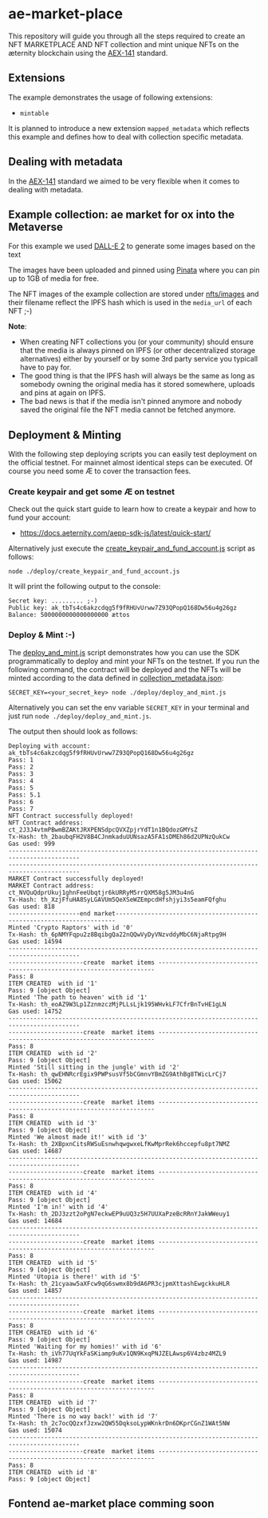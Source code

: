 # ae-market-place

This repository will guide you through all the steps required to create an NFT MARKETPLACE AND NFT collection and mint unique NFTs on the æternity blockchain using the [AEX-141](https://github.com/aeternity/AEXs/blob/master/AEXS/aex-141.md) standard.

## Extensions

The example demonstrates the usage of following extensions:
- `mintable`

It is planned to introduce a new extension `mapped_metadata` which reflects this example and defines how to deal with collection specific metadata.

## Dealing with metadata

In the [AEX-141](https://github.com/aeternity/AEXs/blob/master/AEXS/aex-141.md) standard we aimed to be very flexible when it comes to dealing with metadata.


## Example collection: ae market for ox into the Metaverse

For this example we used [DALL-E 2](https://openai.com/dall-e-2) to generate some images based on the text 

The images have been uploaded and pinned using [Pinata](https://www.pinata.cloud) where you can pin up to 1GB of media for free.

The NFT images of the example collection are stored under [nfts/images](./nfts/images) and their filename reflect the IPFS hash which is used in the `media_url` of each NFT ;-)

**Note**:

- When creating NFT collections you (or your community) should ensure that the media is always pinned on IPFS (or other decentralized storage alternatives) either by yourself or by some 3rd party service you typicall have to pay for.
- The good thing is that the IPFS hash will always be the same as long as somebody owning the original media has it stored somewhere, uploads and pins at again on IPFS.
- The bad news is that if the media isn't pinned anymore and nobody saved the original file the NFT media cannot be fetched anymore.

## Deployment & Minting

With the following step deploying scripts you can easily test deployment on the official testnet. For mainnet almost identical steps can be executed. Of course you need some Æ to cover the transaction fees.

### Create keypair and get some Æ on testnet
Check out the quick start guide to learn how to create a keypair and how to fund your account:

- https://docs.aeternity.com/aepp-sdk-js/latest/quick-start/

Alternatively just execute the [create_keypair_and_fund_account.js](./deploy/create_keypair_and_fund_account.js) script as follows:

`node ./deploy/create_keypair_and_fund_account.js`

It will print the following output to the console:

```
Secret key: ......... ;-)
Public key: ak_tbTs4c6akzcdqg5f9fRHUvUrww7Z93QPopQ168Dw56u4g26gz
Balance: 5000000000000000000 ættos
```

### Deploy & Mint :-)
The [deploy_and_mint.js](./deploy/deploy_and_mint.js) script demonstrates how you can use the SDK programmatically to deploy and mint your NFTs on the testnet. If you run the following command, the contract will be deployed and the NFTs will be minted according to the data defined in [collection_metadata.json](./nfts/collection_metadata.json):

`SECRET_KEY=<your_secret_key> node ./deploy/deploy_and_mint.js`

Alternatively you can set the env variable `SECRET_KEY` in your terminal and just run `node ./deploy/deploy_and_mint.js`.

The output then should look as follows:

```
Deploying with account: ak_tbTs4c6akzcdqg5f9fRHUvUrww7Z93QPopQ168Dw56u4g26gz
Pass: 1
Pass: 2
Pass: 3
Pass: 4
Pass: 5
Pass: 5.1
Pass: 6
Pass: 7
NFT Contract successfully deployed!
NFT Contract address: ct_2J3J4vtmPBwmBZAKtJRXPENSdpcQVXZpjrYdT1n1BQdozGMYsZ
Tx-Hash: th_2baubqFH2V8B4CJnmkaduUUNsazA5FA1sDMEh86d2UPNzQukCw
Gas used: 999
------------------------------------------------------------------------------------------
------------------------------------------------------------------------------------------
MARKET Contract successfully deployed!
MARKET Contract address: ct_NVQuQdprUkuj1ghnFeeUbqtjr6kURRyM5rrQXM58g5JM3u4nG
Tx-Hash: th_XzjFfuHA8SyLGAVUm5QeXSeWZEmpcdHfshjyi3s5eamFQfghu
Gas used: 818
--------------------end market----------------------------------------------------------------------
Minted 'Crypto Raptors' with id '0'
Tx-Hash: th_6pNMYFqpu2z8BqibgQa22nQQwVyDyVNzvddyMbC6NjaRtpg9H
Gas used: 14594
------------------------------------------------------------------------------------------
---------------------create  market items ---------------------------------------------------------------------
Pass: 8
ITEM CREATED  with id '1'
Pass: 9 [object Object]
Minted 'The path to heaven' with id '1'
Tx-Hash: th_eoAZ9W3Lp1ZznmzczMjPLLsLjk195WHvkLF7CfrBnTvHE1gLN
Gas used: 14752
------------------------------------------------------------------------------------------
---------------------create  market items ---------------------------------------------------------------------
Pass: 8
ITEM CREATED  with id '2'
Pass: 9 [object Object]
Minted 'Still sitting in the jungle' with id '2'
Tx-Hash: th_qwEHNRcrEgix9PWPsusVf5bCGmnvYBmZG9AthBg8TWicLrCj7
Gas used: 15062
------------------------------------------------------------------------------------------
---------------------create  market items ---------------------------------------------------------------------
Pass: 8
ITEM CREATED  with id '3'
Pass: 9 [object Object]
Minted 'We almost made it!' with id '3'
Tx-Hash: th_2XBpxnCitsRWSuEsnwhqwgwxeLfKwMprRek6hccepfu8pt7NMZ
Gas used: 14687
------------------------------------------------------------------------------------------
---------------------create  market items ---------------------------------------------------------------------
Pass: 8
ITEM CREATED  with id '4'
Pass: 9 [object Object]
Minted 'I'm in!' with id '4'
Tx-Hash: th_2DJ3zzt2oPgN7eckwEP9uUQ3z5H7UUXaPzeBcRRnYJakWWeuy1
Gas used: 14684
------------------------------------------------------------------------------------------
---------------------create  market items ---------------------------------------------------------------------
Pass: 8
ITEM CREATED  with id '5'
Pass: 9 [object Object]
Minted 'Utopia is there!' with id '5'
Tx-Hash: th_21cyaaw5aXFcw9qG6swmx8b9dA6PR3cjpmXttashEwgckkuHLR
Gas used: 14857
------------------------------------------------------------------------------------------
---------------------create  market items ---------------------------------------------------------------------
Pass: 8
ITEM CREATED  with id '6'
Pass: 9 [object Object]
Minted 'Waiting for my homies!' with id '6'
Tx-Hash: th_iVh77UqYkFaSKiamp9uKv1QN9KxqPNJZELAwsp6V4zbz4MZL9
Gas used: 14987
------------------------------------------------------------------------------------------
---------------------create  market items ---------------------------------------------------------------------
Pass: 8
ITEM CREATED  with id '7'
Pass: 9 [object Object]
Minted 'There is no way back!' with id '7'
Tx-Hash: th_2c7ocQQzxfJzxw2QW55DqksoLypWKnkrDn6DKprCGnZ1WAt5NW
Gas used: 15074
------------------------------------------------------------------------------------------
---------------------create  market items ---------------------------------------------------------------------
Pass: 8
ITEM CREATED  with id '8'
Pass: 9 [object Object]

```

## Fontend ae-market place comming soon
